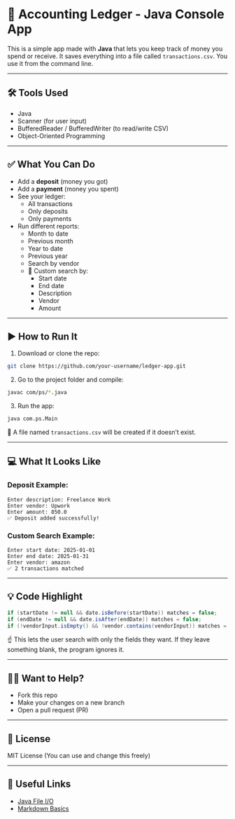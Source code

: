 # 🧾 Accounting Ledger - Java Console App

This is a simple app made with **Java** that lets you keep track of money you spend or receive. It saves everything into a file called `transactions.csv`. You use it from the command line.

---

## 🛠️ Tools Used
- Java
- Scanner (for user input)
- BufferedReader / BufferedWriter (to read/write CSV)
- Object-Oriented Programming

---

## ✅ What You Can Do
- Add a **deposit** (money you got)
- Add a **payment** (money you spent)
- See your ledger:
    - All transactions
    - Only deposits
    - Only payments
- Run different reports:
    - Month to date
    - Previous month
    - Year to date
    - Previous year
    - Search by vendor
    - 🔎 Custom search by:
        - Start date
        - End date
        - Description
        - Vendor
        - Amount

---

## ▶️ How to Run It
1. Download or clone the repo:
```bash
git clone https://github.com/your-username/ledger-app.git
```
2. Go to the project folder and compile:
```bash
javac com/ps/*.java
```
3. Run the app:
```bash
java com.ps.Main
```

📁 A file named `transactions.csv` will be created if it doesn’t exist.

---

## 💻 What It Looks Like
### Deposit Example:
```
Enter description: Freelance Work
Enter vendor: Upwork
Enter amount: 850.0
✅ Deposit added successfully!
```

### Custom Search Example:
```
Enter start date: 2025-01-01
Enter end date: 2025-01-31
Enter vendor: amazon
✅ 2 transactions matched
```

---

## 💡 Code Highlight
```java
if (startDate != null && date.isBefore(startDate)) matches = false;
if (endDate != null && date.isAfter(endDate)) matches = false;
if (!vendorInput.isEmpty() && !vendor.contains(vendorInput)) matches = false;
```
☝ This lets the user search with only the fields they want. If they leave something blank, the program ignores it.

---

## 👨‍💻 Want to Help?
- Fork this repo
- Make your changes on a new branch
- Open a pull request (PR)

---

## 📃 License
MIT License (You can use and change this freely)

---

## 🔗 Useful Links
- [Java File I/O](https://docs.oracle.com/javase/tutorial/essential/io/)
- [Markdown Basics](https://www.markdownguide.org/cheat-sheet/)

